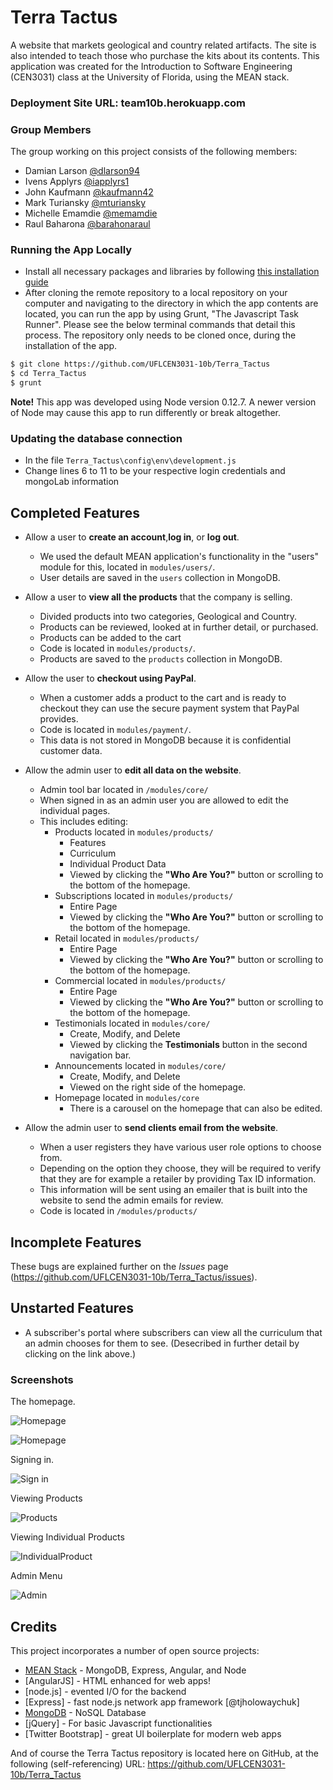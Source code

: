 # Terra Tactus
A website that markets geological and country related artifacts. The site is also intended to teach those who purchase the kits about its contents.
This application was created for the Introduction to Software Engineering (CEN3031) class at the University of Florida, using the MEAN stack.

### Deployment Site URL: team10b.herokuapp.com

### Group Members
The group working on this project consists of the following members:
- Damian Larson [@dlarson94](https://github.com/dlarson94)
- Ivens Applyrs [@iapplyrs1](https://github.com/iapplyrs1)
- John Kaufmann [@kaufmann42](https://github.com/kaufmann42)
- Mark Turiansky [@mturiansky](https://github.com/mturiansky)
- Michelle Emamdie [@memamdie](https://github.com/memamdie)
- Raul Baharona [@barahonaraul](https://github.com/barahonaraul)

### Running the App Locally
- Install all necessary packages and libraries by following [this installation guide](https://docs.google.com/document/d/1B7aqptx0jsWHLqm7W9BT1oKHYNCKkvwtjjUtsj6C-ks/edit?pli=1)
- After cloning the remote repository to a local repository on your computer and navigating to the directory in which the app contents are located, you can run the app by using Grunt, "The Javascript Task Runner". Please see the below terminal commands that detail this process. The repository only needs to be cloned once, during the installation of the app.

```sh
$ git clone https://github.com/UFLCEN3031-10b/Terra_Tactus
$ cd Terra_Tactus
$ grunt
```

**Note!** This app was developed using Node version 0.12.7. A newer version of Node may cause this app to run differently or break altogether.

### Updating the database connection
- In the file `Terra_Tactus\config\env\development.js`
- Change lines 6 to 11 to be your respective login credentials and mongoLab information

## Completed Features
- Allow a user to **create an account**,**log in**, or **log out**.
    - We used the default MEAN application's functionality in the "users" module for this, located in `modules/users/`.
    - User details are saved in the `users` collection in MongoDB.


- Allow a user to **view all the products** that the company is selling.
    - Divided products into two categories, Geological and Country.
    - Products can be reviewed, looked at in further detail, or purchased.
    - Products can be added to the cart
    - Code is located in `modules/products/`.
    - Products are saved to the `products` collection in MongoDB.


- Allow the user to **checkout using PayPal**.
	- When a customer adds a product to the cart and is ready to checkout they can use the secure payment system that PayPal provides.
	- Code is located in `modules/payment/`.
	- This data is not stored in MongoDB because it is confidential customer data.


- Allow the admin user to **edit all data on the website**.
    - Admin tool bar located in `/modules/core/`
    - When signed in as an admin user you are allowed to edit the individual pages.
    - This includes editing:
        - Products located in `modules/products/`
            - Features
            - Curriculum
            - Individual Product Data
            -  Viewed by clicking the **"Who Are You?"** button or scrolling to the bottom of the homepage.
        - Subscriptions located in `modules/products/`
            - Entire Page
            -  Viewed by clicking the **"Who Are You?"** button or scrolling to the bottom of the homepage.
        - Retail located in `modules/products/`
            - Entire Page
            - Viewed by clicking the **"Who Are You?"** button or scrolling to the bottom of the homepage.
        - Commercial located in `modules/products/`
            -  Entire Page
            -  Viewed by clicking the **"Who Are You?"** button or scrolling to the bottom of the homepage.
        - Testimonials located in `modules/core/`
            - Create, Modify, and Delete
            - Viewed by clicking the **Testimonials** button in the second navigation bar.
        - Announcements located in `modules/core/`
            -  Create, Modify, and Delete
            -  Viewed on the right side of the homepage.
        - Homepage located in `modules/core`
            - There is a carousel on the homepage that can also be edited.
- Allow the admin user to **send clients email from the website**.
    - When a user registers they have various user role options to choose from.
    - Depending on the option they choose, they will be required to verify that they are for example a retailer by providing Tax ID information.
    - This information will be sent using an emailer that is built into the website to send the admin emails for review.
    - Code is located in `/modules/products/`


## Incomplete Features

These bugs are explained further on the *Issues* page (https://github.com/UFLCEN3031-10b/Terra_Tactus/issues).

## Unstarted Features

- A subscriber's portal where subscribers can view all the curriculum that an admin chooses for them to see. (Desecribed in further detail by clicking on the link above.)

### Screenshots
The homepage.

![Homepage](modules/core/client/img/screenshots/home.png)


![Homepage](modules/core/client/img/screenshots/home2.png)

Signing in.

![Sign in](modules/core/client/img/screenshots/signIn.png)

Viewing Products

![Products](modules/core/client/img/screenshots/prod.png)

Viewing Individual Products

![IndividualProduct](modules/core/client/img/screenshots/individualProd.png)

Admin Menu

![Admin](modules/core/client/img/screenshots/admin.png)

## Credits

This project incorporates a number of open source projects:

* [MEAN Stack](http://mean.io/#!/) - MongoDB, Express, Angular, and Node
* [AngularJS] - HTML enhanced for web apps!
* [node.js] - evented I/O for the backend
* [Express] - fast node.js network app framework [@tjholowaychuk]
* [MongoDB](https://www.mongodb.org/) - NoSQL Database
* [jQuery] - For basic Javascript functionalities
* [Twitter Bootstrap] - great UI boilerplate for modern web apps

And of course the Terra Tactus repository is located here on GitHub, at the following (self-referencing) URL: https://github.com/UFLCEN3031-10b/Terra_Tactus
